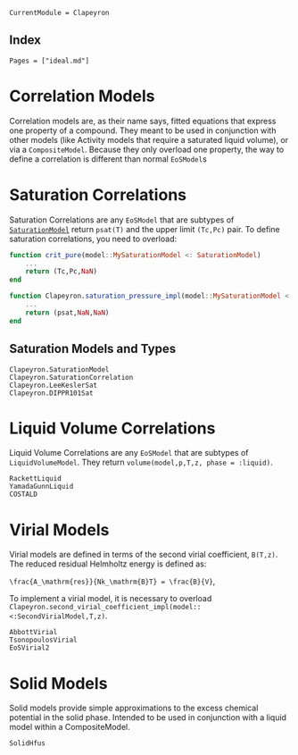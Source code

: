 ```@meta
CurrentModule = Clapeyron
```

## Index

```@index
Pages = ["ideal.md"]
```

# Correlation Models

Correlation models are, as their name says, fitted equations that express one property of a compound. They meant to be used in conjunction with other models (like Activity models that require a saturated liquid volume), or via a `CompositeModel`. Because they only overload one property, the way to define a correlation is different than normal `EoSModel`s

# Saturation Correlations

Saturation Correlations are any `EoSModel` that are subtypes of [`SaturationModel`](@ref) return `psat(T)` and the upper limit `(Tc,Pc)` pair. To define saturation correlations, you need to overload:

```julia
function crit_pure(model::MySaturationModel <: SaturationModel)
    ...
    return (Tc,Pc,NaN)
end

function Clapeyron.saturation_pressure_impl(model::MySaturationModel <: SaturationModel,T,::SaturationCorrelation)
    ...
    return (psat,NaN,NaN)
end
```

## Saturation Models and Types

```@docs
Clapeyron.SaturationModel
Clapeyron.SaturationCorrelation
Clapeyron.LeeKeslerSat
Clapeyron.DIPPR101Sat
```

# Liquid Volume Correlations

Liquid Volume Correlations are any `EoSModel` that are subtypes of `LiquidVolumeModel`.
They return `volume(model,p,T,z, phase = :liquid)`.

```@docs
RackettLiquid
YamadaGunnLiquid
COSTALD
```

# Virial Models

Virial models are defined in terms of the second virial coefficient, `B(T,z)`. The reduced residual Helmholtz energy is defined as:

``\frac{A_\mathrm{res}}{Nk_\mathrm{B}T} = \frac{B}{V}``,

To implement a virial model, it is necessary to overload `Clapeyron.second_virial_coefficient_impl(model::<:SecondVirialModel,T,z)`.

```@docs
AbbottVirial
TsonopoulosVirial
EoSVirial2
```

# Solid Models

Solid models provide simple approximations to the excess chemical potential in the solid phase. Intended to be used in conjunction with a liquid model within a CompositeModel.

```@docs
SolidHfus
```
